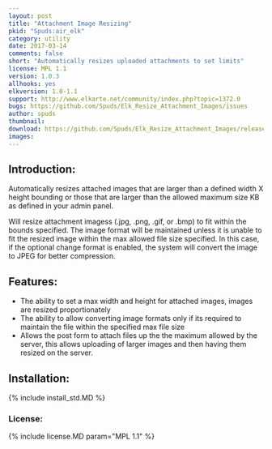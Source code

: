 ```yaml
---
layout: post
title: "Attachment Image Resizing"
pkid: "Spuds:air_elk"
category: utility
date: 2017-03-14
comments: false
short: "Automatically resizes uploaded attachments to set limits"
license: MPL 1.1
version: 1.0.3
allhooks: yes
elkversion: 1.0-1.1
support: http://www.elkarte.net/community/index.php?topic=1372.0
bugs: https://github.com/Spuds/Elk_Resize_Attachment_Images/issues
author: spuds
thumbnail:
download: https://github.com/Spuds/Elk_Resize_Attachment_Images/releases/download/V1.0.3/elk_ResizeAttachedImages_103.zip
images:
---
```


## Introduction:
Automatically resizes attached images that are larger than a defined width X height bounding or those that are larger than the allowed maximum size KB as defined in your admin panel.

Will resize attachment imagess (.jpg, .png, .gif, or .bmp) to fit within the bounds specified.  The image format will be maintained unless it is unable to fit the resized image within the max allowed file size specified.  In this case, if the optional change format is enabled, the system will convert the image to JPEG for better compression.

## Features:
-  The ability to set a max width and height for attached images, images are resized proportionately
-  The ability to allow converting image formats only if its required to maintain the file within the specified max file size
-  Allows the post form to attach files up the the maximum allowed by the server, this allows uploading of larger images and then having them resized on the server.

## Installation:
{% include install_std.MD %}

### License:
{% include license.MD param="MPL 1.1" %}